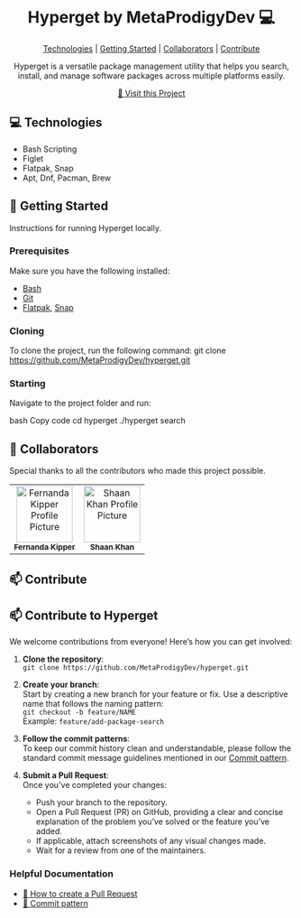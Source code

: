 <h1 align="center" style="font-weight: bold;">Hyperget by MetaProdigyDev 💻</h1>

<p align="center">
<a href="#technologies">Technologies</a> |
<a href="#getting-started">Getting Started</a> |
<a href="#collaborators">Collaborators</a> |
<a href="#contribute">Contribute</a> 
</p>

<p align="center">Hyperget is a versatile package management utility that helps you search, install, and manage software packages across multiple platforms easily.</p>

<p align="center">
<a href="https://github.com/MetaProdigyDev/hyperget">📱 Visit this Project</a>
</p>

<h2 id="technologies">💻 Technologies</h2>

- Bash Scripting
- Figlet
- Flatpak, Snap
- Apt, Dnf, Pacman, Brew

<h2 id="getting-started">🚀 Getting Started</h2>

Instructions for running Hyperget locally.

<h3>Prerequisites</h3>

Make sure you have the following installed:
- [Bash](https://www.gnu.org/software/bash/)
- [Git](https://git-scm.com/)
- [Flatpak](https://flatpak.org/), [Snap](https://snapcraft.io/)

<h3>Cloning</h3>

To clone the project, run the following command:
git clone https://github.com/MetaProdigyDev/hyperget.git
<h3>Starting</h3>
Navigate to the project folder and run:

bash
Copy code
cd hyperget
./hyperget search <package-name>
<h2 id="collaborators">🤝 Collaborators</h2> <p>Special thanks to all the contributors who made this project possible.</p> <table> <tr> <td align="center"> <a href="https://github.com/Fernanda-Kipper"> <img src="https://avatars.githubusercontent.com/u/61896274?v=4" width="100px;" alt="Fernanda Kipper Profile Picture"/><br> <sub><b>Fernanda Kipper</b></sub> </a> </td> <td align="center"> <a href="https://github.com/ShaanCoding"> <img src="https://avatars.githubusercontent.com/u/22236218?v=4" width="100px;" alt="Shaan Khan Profile Picture"/><br> <sub><b>Shaan Khan</b></sub> </a> </td> </tr> </table> <h2 id="contribute">📫 Contribute</h2>
<h2 id="contribute">📫 Contribute to Hyperget</h2>

We welcome contributions from everyone! Here’s how you can get involved:

1. **Clone the repository**:  
   `git clone https://github.com/MetaProdigyDev/hyperget.git`

2. **Create your branch**:  
   Start by creating a new branch for your feature or fix. Use a descriptive name that follows the naming pattern:  
   `git checkout -b feature/NAME`  
   Example: `feature/add-package-search`

3. **Follow the commit patterns**:  
   To keep our commit history clean and understandable, please follow the standard commit message guidelines mentioned in our [Commit pattern](https://gist.github.com/joshbuchea/6f47e86d2510bce28f8e7f42ae84c716).

4. **Submit a Pull Request**:  
   Once you've completed your changes:
   - Push your branch to the repository.
   - Open a Pull Request (PR) on GitHub, providing a clear and concise explanation of the problem you’ve solved or the feature you’ve added.
   - If applicable, attach screenshots of any visual changes made.
   - Wait for a review from one of the maintainers.

<h3>Helpful Documentation</h3>

- [📝 How to create a Pull Request](https://www.atlassian.com/br/git/tutorials/making-a-pull-request)
- [💾 Commit pattern](https://gist.github.com/joshbuchea/6f47e86d2510bce28f8e7f42ae84c716)
